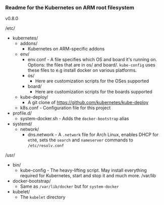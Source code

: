 ### Readme for the Kubernetes on ARM root filesystem

v0.8.0

/etc/
 - kubernetes/
   - addons/
     - Kubernetes on ARM-specific addons
   - env/
     - env.conf - A file specifies which OS and board it's running on. Options: the files that are in os/ and board/. `kube-config` uses these files to e.g install docker on various platforms.
     - os/
       - Here are customization scripts for the OSes supported
     - board/
       - Here are customization scripts for the boards supported
   - kube-deploy/
     - A git clone of https://github.com/kubernetes/kube-deploy
   - k8s.conf - Configuration file for this project
 - profile.d/
   - system-docker.sh - Adds the `docker-bootstrap` alias
 - systemd/
   - network/
     - dns.network - A `.network` file for Arch Linux, enables DHCP for `eth0`, sets the `search` and `nameserver` commands to `/etc/resolv.conf`

/usr/
 - bin/
   - kube-config - The heavy-lifting script. May install everything required for Kubernetes, start and stop it and much more.
/var/lib
 - docker-bootstrap/
   - Same as `/var/lib/docker` but for `system-docker`
 - kubelet/
   - The `kubelet` directory
